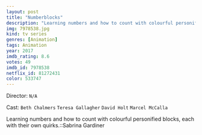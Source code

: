 ```yaml
---
layout: post
title: "Numberblocks"
description: "Learning numbers and how to count with colourful personified blocks, each with their own quirks.::Sabrina Gardiner.."
img: 7978538.jpg
kind: tv series
genres: [Animation]
tags: Animation 
year: 2017
imdb_rating: 8.6
votes: 49
imdb_id: 7978538
netflix_id: 81272431
color: 533747
---
```

Director: `N/A`  

Cast: `Beth Chalmers` `Teresa Gallagher` `David Holt` `Marcel McCalla` 

Learning numbers and how to count with colourful personified blocks, each with their own quirks.::Sabrina Gardiner
